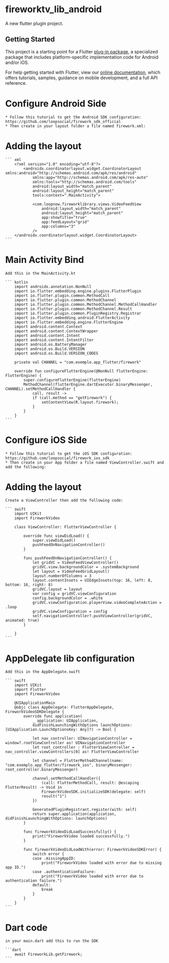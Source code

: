# fireworktv_lib_android

A new flutter plugin project.

## Getting Started

This project is a starting point for a Flutter
[plug-in package](https://flutter.dev/developing-packages/),
a specialized package that includes platform-specific implementation code for
Android and/or iOS.

For help getting started with Flutter, view our
[online documentation](https://flutter.dev/docs), which offers tutorials,
samples, guidance on mobile development, and a full API reference.

# Configure Android Side
    * Follow this tutorial to get the Android SDK configuration: https://github.com/loopsocial/firework_sdk_official
    * Then create in your layout folder a file named firework.xml:

# Adding the layout
    ``` xml
        <?xml version="1.0" encoding="utf-8"?>
            <androidx.coordinatorlayout.widget.CoordinatorLayout xmlns:android="http://schemas.android.com/apk/res/android"
                xmlns:app="http://schemas.android.com/apk/res-auto"
                xmlns:tools="http://schemas.android.com/tools"
                android:layout_width="match_parent"
                android:layout_height="match_parent"
                tools:context=".MainActivity">

                <com.loopnow.fireworklibrary.views.VideoFeedView
                    android:layout_width="match_parent"
                    android:layout_height="match_parent"
                    app:showTitle="true"
                    app:feedLayout="grid"
                    app:columns="3"
                /> 
        </androidx.coordinatorlayout.widget.CoordinatorLayout>
    ```

# Main Activity Bind
    Add this in the MainActivity.kt

    ``` kotlin
        import androidx.annotation.NonNull
        import io.flutter.embedding.engine.plugins.FlutterPlugin
        import io.flutter.plugin.common.MethodCall
        import io.flutter.plugin.common.MethodChannel
        import io.flutter.plugin.common.MethodChannel.MethodCallHandler
        import io.flutter.plugin.common.MethodChannel.Result
        import io.flutter.plugin.common.PluginRegistry.Registrar
        import io.flutter.embedding.android.FlutterActivity
        import io.flutter.embedding.engine.FlutterEngine
        import android.content.Context
        import android.content.ContextWrapper
        import android.content.Intent
        import android.content.IntentFilter
        import android.os.BatteryManager
        import android.os.Build.VERSION
        import android.os.Build.VERSION_CODES

        private val CHANNEL = "com.exemplo.app_flutter/firework"

        override fun configureFlutterEngine(@NonNull flutterEngine: FlutterEngine) {
            super.configureFlutterEngine(flutterEngine)
            MethodChannel(flutterEngine.dartExecutor.binaryMessenger, CHANNEL).setMethodCallHandler {
                call, result ->
                if (call.method == "getFirework") {
                    setContentView(R.layout.firework);
                }
            }
        }
    ```

# Configure iOS Side
    * Follow this tutorial to get the iOS SDK configuration: https://github.com/loopsocial/firework_ios_sdk
    * Then create in your App folder a file named ViewController.swift and add the following:

# Adding the layout
    Create a ViewController then add the following code:

    ``` swift
        import UIKit
        import FireworkVideo

        class ViewController: FlutterViewController {

            override func viewDidLoad() {
                super.viewDidLoad()
                pushFeedOnNavigationController()
            }

            func pushFeedOnNavigationController() {
                let gridVC = VideoFeedViewController()
                gridVC.view.backgroundColor = .systemBackground
                let layout = VideoFeedGridLayout()
                layout.numberOfColumns = 3
                layout.contentInsets = UIEdgeInsets(top: 16, left: 8, bottom: 16, right: 8)
                gridVC.layout = layout
                var config = gridVC.viewConfiguration
                config.backgroundColor = .white
                gridVC.viewConfiguration.playerView.videoCompleteAction = .loop
                gridVC.viewConfiguration = config
                self.navigationController?.pushViewController(gridVC, animated: true)
            }

        }
    ```

# AppDelegate lib configuration
    Add this in the AppDelegate.swift

    ``` swift
        import UIKit
        import Flutter
        import FireworkVideo

        @UIApplicationMain
        @objc class AppDelegate: FlutterAppDelegate, FireworkVideoSDKDelegate {
            override func application(
                _ application: UIApplication,
                didFinishLaunchingWithOptions launchOptions: [UIApplication.LaunchOptionsKey: Any]?) -> Bool {
                
                let nav_controller: UINavigationController = window?.rootViewController as! UINavigationController
                let root_controller : FlutterViewController = nav_controller.viewControllers[0] as! FlutterViewController
                
                let channel = FlutterMethodChannel(name: "com.exemplo.app_flutter/firework_ios", binaryMessenger: root_controller.binaryMessenger)

                channel.setMethodCallHandler({
                    (call: FlutterMethodCall, result: @escaping FlutterResult) -> Void in
                    FireworkVideoSDK.initializeSDK(delegate: self)
                    result("1")
                })

                GeneratedPluginRegistrant.register(with: self)
                return super.application(application, didFinishLaunchingWithOptions: launchOptions)
            }
            
            func fireworkVideoDidLoadSuccessfully() {
                print("FireworkVideo loaded successfully.")
            }

            func fireworkVideoDidLoadWith(error: FireworkVideoSDKError) {
                switch error {
                case .missingAppID:
                    print("FireworkVideo loaded with error due to missing app ID.")
                case .authenticationFailure:
                    print("FireworkVideo loaded with error due to authentication failure.")
                default:
                    break
                }
            }
        }
    ```

# Dart code
    in your main.dart add this to run the SDK

    ```dart
        await FireworkLib.getFirework;
    ```
